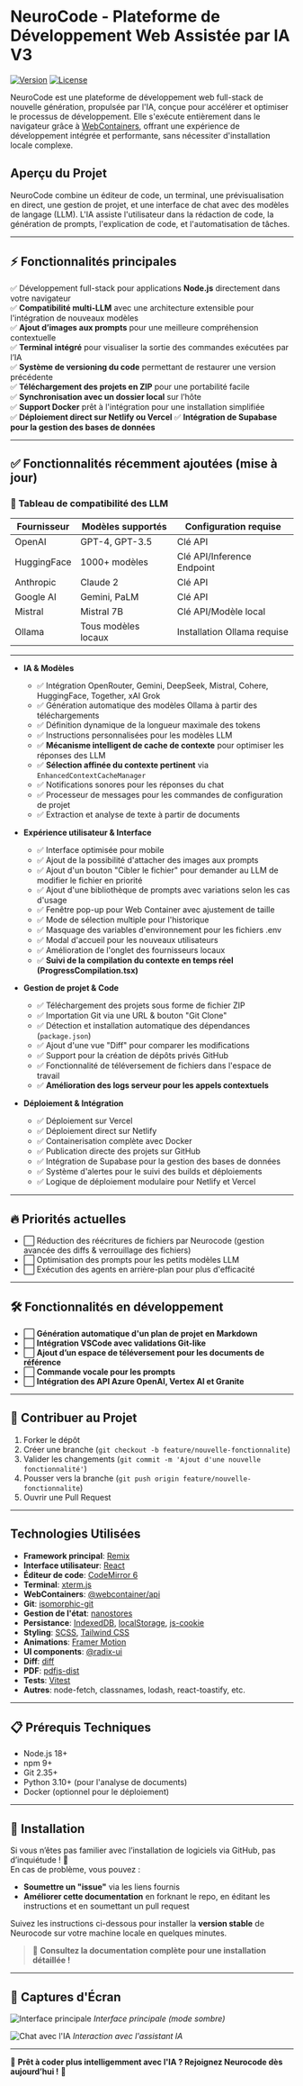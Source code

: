 
# NeuroCode - Plateforme de Développement Web Assistée par IA V3

[![Version](https://img.shields.io/badge/version-3.0.0-important)]()
[![License](https://img.shields.io/badge/license-MIT-success)](LICENSE)

NeuroCode est une plateforme de développement web full-stack de nouvelle génération, propulsée par l'IA, conçue pour accélérer et optimiser le processus de développement. Elle s'exécute entièrement dans le navigateur grâce à [WebContainers](https://webcontainers.io/), offrant une expérience de développement intégrée et performante, sans nécessiter d'installation locale complexe.

## Aperçu du Projet

NeuroCode combine un éditeur de code, un terminal, une prévisualisation en direct, une gestion de projet, et une interface de chat avec des modèles de langage (LLM).  L'IA assiste l'utilisateur dans la rédaction de code, la génération de prompts, l'explication de code, et l'automatisation de tâches.

---

## ⚡ Fonctionnalités principales  

✅ Développement full-stack pour applications **Node.js** directement dans votre navigateur  
✅ **Compatibilité multi-LLM** avec une architecture extensible pour l'intégration de nouveaux modèles  
✅ **Ajout d’images aux prompts** pour une meilleure compréhension contextuelle  
✅ **Terminal intégré** pour visualiser la sortie des commandes exécutées par l’IA  
✅ **Système de versioning du code** permettant de restaurer une version précédente  
✅ **Téléchargement des projets en ZIP** pour une portabilité facile  
✅ **Synchronisation avec un dossier local** sur l’hôte  
✅ **Support Docker** prêt à l'intégration pour une installation simplifiée  
✅ **Déploiement direct sur Netlify ou Vercel**
✅ **Intégration de Supabase pour la gestion des bases de données**

---

## ✅ Fonctionnalités récemment ajoutées (mise à jour)

### 🧩 Tableau de compatibilité des LLM

| Fournisseur           | Modèles supportés               | Configuration requise          |
|-----------------------|----------------------------------|---------------------------------|
| OpenAI                | GPT-4, GPT-3.5                  | Clé API                         |
| HuggingFace           | 1000+ modèles                   | Clé API/Inference Endpoint      |
| Anthropic             | Claude 2                        | Clé API                         |
| Google AI             | Gemini, PaLM                    | Clé API                         |
| Mistral               | Mistral 7B                      | Clé API/Modèle local            |
| Ollama                | Tous modèles locaux             | Installation Ollama requise    |

---

- **IA & Modèles**  
  - ✅ Intégration OpenRouter, Gemini, DeepSeek, Mistral, Cohere, HuggingFace, Together, xAI Grok  
  - ✅ Génération automatique des modèles Ollama à partir des téléchargements  
  - ✅ Définition dynamique de la longueur maximale des tokens  
  - ✅ Instructions personnalisées pour les modèles LLM  
  - ✅ **Mécanisme intelligent de cache de contexte** pour optimiser les réponses des LLM  
  - ✅ **Sélection affinée du contexte pertinent** via `EnhancedContextCacheManager`  
  - ✅ Notifications sonores pour les réponses du chat  
  - ✅ Processeur de messages pour les commandes de configuration de projet  
  - ✅ Extraction et analyse de texte à partir de documents

- **Expérience utilisateur & Interface**  
  - ✅ Interface optimisée pour mobile  
  - ✅ Ajout de la possibilité d'attacher des images aux prompts  
  - ✅ Ajout d'un bouton "Cibler le fichier" pour demander au LLM de modifier le fichier en priorité  
  - ✅ Ajout d'une bibliothèque de prompts avec variations selon les cas d'usage  
  - ✅ Fenêtre pop-up pour Web Container avec ajustement de taille  
  - ✅ Mode de sélection multiple pour l'historique  
  - ✅ Masquage des variables d'environnement pour les fichiers .env  
  - ✅ Modal d'accueil pour les nouveaux utilisateurs  
  - ✅ Amélioration de l'onglet des fournisseurs locaux  
  - ✅ **Suivi de la compilation du contexte en temps réel (ProgressCompilation.tsx)**

- **Gestion de projet & Code**  
  - ✅ Téléchargement des projets sous forme de fichier ZIP  
  - ✅ Importation Git via une URL & bouton "Git Clone"  
  - ✅ Détection et installation automatique des dépendances (`package.json`)  
  - ✅ Ajout d'une vue "Diff" pour comparer les modifications  
  - ✅ Support pour la création de dépôts privés GitHub  
  - ✅ Fonctionnalité de téléversement de fichiers dans l'espace de travail  
  - ✅ **Amélioration des logs serveur pour les appels contextuels**  


- **Déploiement & Intégration** 
  - ✅ Déploiement sur Vercel 
  - ✅ Déploiement direct sur Netlify  
  - ✅ Containerisation complète avec Docker  
  - ✅ Publication directe des projets sur GitHub  
  - ✅ Intégration de Supabase pour la gestion des bases de données
  - ✅ Système d'alertes pour le suivi des builds et déploiements
  - ✅ Logique de déploiement modulaire pour Netlify et Vercel

---

## 🔥 Priorités actuelles  

- ⬜ Réduction des réécritures de fichiers par Neurocode (gestion avancée des diffs & verrouillage des fichiers)  
- ⬜ Optimisation des prompts pour les petits modèles LLM  
- ⬜ Exécution des agents en arrière-plan pour plus d'efficacité  

---

## 🛠️ Fonctionnalités en développement  

- ⬜ **Génération automatique d'un plan de projet en Markdown**  
- ⬜ **Intégration VSCode avec validations Git-like**  
- ⬜ **Ajout d’un espace de téléversement pour les documents de référence**  
- ⬜ **Commande vocale pour les prompts**  
- ⬜ **Intégration des API Azure OpenAI, Vertex AI et Granite**  

---

## 👥 Contribuer au Projet

1. Forker le dépôt
2. Créer une branche (`git checkout -b feature/nouvelle-fonctionnalite`)
3. Valider les changements (`git commit -m 'Ajout d'une nouvelle fonctionnalité'`)
4. Pousser vers la branche (`git push origin feature/nouvelle-fonctionnalite`)
5. Ouvrir une Pull Request

---

## Technologies Utilisées

*   **Framework principal**: [Remix](https://remix.run/)
*   **Interface utilisateur**: [React](https://react.dev/)
*   **Éditeur de code**: [CodeMirror 6](https://codemirror.net/6/)
*   **Terminal**: [xterm.js](https://xtermjs.org/)
*   **WebContainers**: [@webcontainer/api](https://www.npmjs.com/package/@webcontainer/api)
*   **Git**: [isomorphic-git](https://isomorphic-git.org/)
*   **Gestion de l'état**: [nanostores](https://github.com/nanostores/nanostores)
*   **Persistance**: [IndexedDB](https://developer.mozilla.org/en-US/docs/Web/API/IndexedDB_API), [localStorage](https://developer.mozilla.org/en-US/docs/Web/API/Window/localStorage), [js-cookie](https://www.npmjs.com/package/js-cookie)
*   **Styling**: [SCSS](https://sass-lang.com/), [Tailwind CSS](https://tailwindcss.com/)
*   **Animations**: [Framer Motion](https://www.framer.com/motion/)
*   **UI components**:  [@radix-ui](https://www.radix-ui.com/)
*   **Diff**: [diff](https://www.npmjs.com/package/diff)
*   **PDF**: [pdfjs-dist](https://www.npmjs.com/package/pdfjs-dist)
*   **Tests**: [Vitest](https://vitest.dev/)
*   **Autres**: node-fetch, classnames, lodash, react-toastify, etc.

---

## 📋 Prérequis Techniques

- Node.js 18+ 
- npm 9+ 
- Git 2.35+
- Python 3.10+ (pour l'analyse de documents)
- Docker (optionnel pour le déploiement)

---

## 🚀 Installation  

Si vous n’êtes pas familier avec l’installation de logiciels via GitHub, pas d’inquiétude ! 🚀  
En cas de problème, vous pouvez :  
- **Soumettre un "issue"** via les liens fournis  
- **Améliorer cette documentation** en forknant le repo, en éditant les instructions et en soumettant un pull request  

Suivez les instructions ci-dessous pour installer la **version stable** de Neurocode sur votre machine locale en quelques minutes.  

> 📖 **Consultez la documentation complète pour une installation détaillée !**  

---

## 📸 Captures d'Écran

![Interface principale](public/screenshots/main-interface-dark.png)
*Interface principale (mode sombre)*

![Chat avec l'IA](public/screenshots/chat-interface.png)
*Interaction avec l'assistant IA*

---

🎯 **Prêt à coder plus intelligemment avec l'IA ? Rejoignez Neurocode dès aujourd’hui !** 🚀
